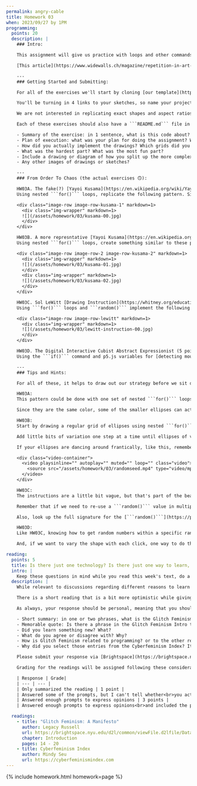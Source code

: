 ```yaml
---
permalink: angry-cable
title: Homework 03
when: 2023/09/27 by 1PM
programming:
  points: 20
  description: |
    ### Intro:

    This assignment will give us practice with loops and other commands that we can use to get the computer to do repetitive tasks. The concept of loops is not that difficult to understand at a high level: "*repeat this code X times*", but in practice we always have to think about small "gotchas" and corner cases. As we implement these sketches we will see how loops and repetitions can be used to create "ordered" structures and patterns, but also to just repeat simple commands so many times that the resulting images seem random and chaotic. Sometimes the result of a loop is something repetitive, while other times the actions are repetitive, but the result is unpredictable.

    [This article](https://www.widewalls.ch/magazine/repetition-in-art-artists-photography) has interesting references of artists that used repetition in their process, and anyone who has ever done any kind of [graphic design](https://www.graphicszoo.com/article/basic-principles-of-repetition-in-graphic-design-design-guide) knows how important it is to master "The Grid" and color palettes.

    ---
    ### Getting Started and Submitting:

    For all of the exercises we'll start by cloning [our template](https://github.com/DM-GY-6063-2023F-D/p5js-template) and setting up our GitHub app to pull (download) our repo and then push (upload) the results.

    You'll be turning in 4 links to your sketches, so name your projects HW03A, HW03B, HW03C, HW03D.

    We are not interested in replicating exact shapes and aspect ratios this time, and since the computer is gonna be doing all the work of filling our canvas we can define it with: ```createCanvas(windowWidth, windowHeight);``` and use the whole screen.

    Each of these exercises should also have a ```README.md``` file in their repositories with a brief documentation of your thought process, sketches and things that you tried, but didn't work, things that worked, etc. The writeup will help me follow your thought process when grading, so the more info you give me, the better I can evaluate your submission. You can use the following rubric to guide your writeup:

    - Summary of the exercise: in 1 sentence, what is this code about?
    - Plan of execution: what was your plan for doing the assignment? What were the grids you were thinking about?
    - How did you actually implement the drawings? Which grids did you use? Which functions?
    - What was the hardest part? What was the most fun part?
    - Include a drawing or diagram of how you split up the more complex patterns into loops.
    - Any other images of drawings or sketches?

    ---
    ### From Order To Chaos (the actual exercises 🙃):

    HW03A. The fake(?) [Yayoi Kusama](https://en.wikipedia.org/wiki/Yayoi_Kusama) (5 points):  
    Using nested ```for()``` loops, replicate the following pattern. Since this is a very regular pattern we should be able to get something pretty close.

    <div class="image-row image-row-kusama-1" markdown=1>
      <div class="img-wrapper" markdown=1>
      ![](/assets/homework/03/kusama-00.jpg)
      </div>
    </div>

    HW03B. A more represntative [Yayoi Kusama](https://en.wikipedia.org/wiki/Yayoi_Kusama) (5 points):  
    Using nested ```for()``` loops, create something similar to these patterns. It's impossible to replicate these using loops, but we can use loops to create a grid and then use ```random()``` to make that grid less regular. We're only making one drawing. The two references are here just to show that even though they are different, both of them have similarities, like: multiple (two or three) sizes of ellipses, non-overlapping shapes, not in straight lines. For full credit sketches should have these 3 properties.

    <div class="image-row image-row-2 image-row-kusama-2" markdown=1>
      <div class="img-wrapper" markdown=1>
      ![](/assets/homework/03/kusama-01.jpg)
      </div>
      <div class="img-wrapper" markdown=1>
      ![](/assets/homework/03/kusama-02.jpg)
      </div>
    </div>

    HW03C. Sol LeWitt [Drawing Instruction](https://whitney.org/education/families/kids-art-challenge/sol-lewitt) (5 points):  
    Using ```for()``` loops and ```random()``` implement the following Sol LeWitt drawing, but instead of 50 points use a variable to define the number of points and experiment with multiple values (60, 90, 100, 1000):

    <div class="image-row image-row-lewitt" markdown=1>
      <div class="img-wrapper" markdown=1>
      ![](/assets/homework/03/lewitt-instruction-00.jpg)
      </div>
    </div>

    HW03D. The Digital Interactive Cubist Abstract Expressionist (5 points):  
    Using the ```if()``` command and p5.js variables for [detecting mouse presses](https://p5js.org/reference/#EventsMouse), create an interactive piece that draws something different everytime there's a mouse click. Which shapes to draw is up to you: they can be simple ```rect()``` of different proportions, ```line()``` of varying widths or even ```arcs()``` and [```bezier()```](https://p5js.org/reference/#/p5/bezier) curves with ```random()``` parameters. Their location should always be related to where the click was detected on the canvas, and their colors and other parameters should always be different. You can use just one shape for the whole exercise (as long as the parameters are always different) or you can vary the shape with each click.

    ---
    ### Tips and Hints:

    For all of these, it helps to draw out our strategy before we sit down to write any code. Can we break the problem up into smaller problems? Is there a logical order for the steps that have to be carried out by the computer? Can the visuals be drawn using smaller and simpler routines or do they have to be drawn at once?

    HW03A:  
    This pattern could be done with one set of nested ```for()``` loops and the modulo operator (```%```), but we can also just break up the pattern into multiple overlapping sub-patterns, each with its own set of nested ```for()``` loops.  

    Since they are the same color, some of the smaller ellipses can actually be drawn on top of or behind the larger ones, if that helps. Also, if taken as one pattern, the larger ellipses follow a checkerboard logic, where every other row (and column) is the same, but if you think about splitting them up into two patterns, the pattern made by the even rows is just like the one made by the odd rows, but shifted (```translate()```) down and to the right.

    HW03B:  
    Start by drawing a regular grid of ellipses using nested ```for()``` loops. Then, can we use ```random()``` to slightly jiggle the positions of the ellipses? Every time we are about to draw an ellipse, can we also use ```random()``` to decide the size of the ellipse (either from a continuous range or pre-determined set of sizes)?

    Add little bits of variation one step at a time until ellipses of varying sizes are covering most of the screen, are not in straight lines and are (mostly) not touching.

    If your ellipses are dancing around frantically, like this, remember to set a [```randomSeed()```](https://p5js.org/reference/#/p5/randomSeed) early in your ```draw()``` function.

    <div class="video-container">
      <video playsinline="" autoplay="" muted="" loop="" class="video">
        <source src="/assets/homework/03/randomseed.mp4" type="video/mp4">
      </video>
    </div>

    HW03C:  
    The instructions are a little bit vague, but that's part of the beauty of these pieces by Sol LeWitt. For example, it's not clear if each point has to be connected to every other point, or if each point is just connected to one other point, or something else in between. The way to start this is to just assume it's 50 points connected by pair, for a total of 25 lines. This can be accomplished with a single ```for()``` loop and some calls to ```random()```.

    Remember that if we need to re-use a ```random()``` value in multiple places (to draw points and lines at the same random locations, for example), we have to assign them to variables.

    Also, look up the full signature for the [```random()```](https://p5js.org/reference/#/p5/random) function to check how to use parameters to get random numbers in a specific range (like, if we want a number between ```0``` and ```10``` or ```0``` and ```width```.

    HW03D:  
    Like HW03C, knowing how to get random numbers within a specific range will go a long way for this one.

    And, if we want to vary the shape with each click, one way to do that is to keep a variable that counts the number of clicks and then we can pick the next shape to be drawn based on whether that number is odd/even, or a multiple of 10, or larger than 50...

reading:
  points: 5
  title: Is there just one technology? Is there just one way to learn, create or engage with technology?
  intro: |
    Keep these questions in mind while you read this week's text, do a bit of research and write your 200-word response:
  description: |
    While relevant to discussions regarding different reasons to learn to program and media literacy, the first two readings presented very particular points of views modulated by the authors' gender, social positions and geographical locations. Both texts recognize that the world of technology and programming is more plural and "messy" than most people acknowledge, but they fail to explicitly address any issues of social, racial or historical inequalities. So, this week we will take a look at the "messy" worlds of cyberfeminism to get an introduction to other ways of "reading" technology.

    There is a short reading that is a bit more optimistic while giving reasons for being more active in how we think about technology, and then we'll do a bit of research on the [Cyberfeminism Index](https://cyberfeminismindex.com/). Start by reading [about](https://cyberfeminismindex.com/about/) the project, and then, scroll through the index on the main page and select 5 - 10 entries that you find interesting to create your personal Cyberfeminism collection. As you click on entries on the home page a column will pop up on the right side of the screen with your selections. After you've selected 5 - 10 entries you can click on the download button to generate a pdf with your choices.

    As always, your response should be personal, meaning that you should be expressing your views and opinions about the text and not just summarizing it. You can use the following rubric to guide your response:

    - Short summary: in one or two phrases, what is the Glitch Feminism text about?
    - Memorable quote: Is there a phrase in the Glitch Feminism Intro that stands out?
    - Did you learn something new? What?
    - What do you agree or disagree with? Why?
    - How is Glitch Feminism related to programming? or to the other readings we've done so far?
    - Why did you select those entries from the Cyberfeminism Index? It can be a simple reason like: "I'm interested in the latin american perspective on technology", or "I want to learn more about the history of science", or "I'm interested in gender and social equality in technology and society".

    Please submit your response via [Brightspace](https://brightspace.nyu.edu/d2l/home/312200), and attach your Cyberfeminism Index collection pdf.

    Grading for the readings will be assigned following these considerations:

    | Response | Grade|
    | --- | --- |
    | Only summarized the reading | 1 point |
    | Answered some of the prompts, but I can't tell whether<br>you actually read the text, or what you thought | 2 points |
    | Answered enough prompts to express opinions | 3 points |
    | Answered enough prompts to express opinions<br>and included the pdf | 5 points |

  readings:
    - title: "Glitch Feminism: A Manifesto"
      author: Legacy Russell
      url: https://brightspace.nyu.edu/d2l/common/viewFile.d2lfile/Database/MTk2MDYzMDM/russell_glitch-feminism.pdf?ou=312200
      chapter: Introduction
      pages: 14 - 20
    - title: Cyberfeminism Index
      author: Mindy Seu
      url: https://cyberfeminismindex.com
---
```

{% include homework.html homework=page %}

<script src="{{ site.baseurl }}/assets/simplelightbox/simple-lightbox.min.js"></script>
<script src="{{ site.baseurl }}/js/lightbox.js"></script>
